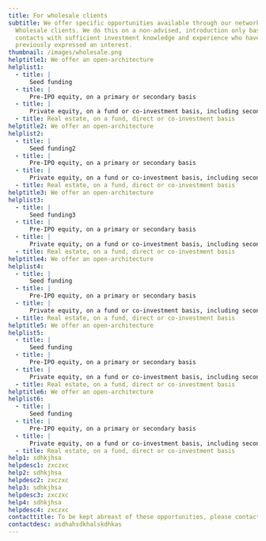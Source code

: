 ```yaml
---
title: For wholesale clients
subtitle: We offer specific opportunities available through our network only to
  Wholesale clients. We do this on a non-advised, introduction only basis to
  contacts with sufficient investment knowledge and experience who have
  previously expressed an interest.
thumbnail: /images/wholesale.png
helptitle1: We offer an open-architecture
helplist1:
  - title: |
      Seed funding
  - title: |
      Pre-IPO equity, on a primary or secondary basis
  - title: |
      Private equity, on a fund or co-investment basis, including secondaries
  - title: Real estate, on a fund, direct or co-investment basis
helptitle2: We offer an open-architecture
helplist2:
  - title: |
      Seed funding2
  - title: |
      Pre-IPO equity, on a primary or secondary basis
  - title: |
      Private equity, on a fund or co-investment basis, including secondaries
  - title: Real estate, on a fund, direct or co-investment basis
helptitle3: We offer an open-architecture
helplist3:
  - title: |
      Seed funding3
  - title: |
      Pre-IPO equity, on a primary or secondary basis
  - title: |
      Private equity, on a fund or co-investment basis, including secondaries
  - title: Real estate, on a fund, direct or co-investment basis
helptitle4: We offer an open-architecture
helplist4:
  - title: |
      Seed funding
  - title: |
      Pre-IPO equity, on a primary or secondary basis
  - title: |
      Private equity, on a fund or co-investment basis, including secondaries
  - title: Real estate, on a fund, direct or co-investment basis
helptitle5: We offer an open-architecture
helplist5:
  - title: |
      Seed funding
  - title: |
      Pre-IPO equity, on a primary or secondary basis
  - title: |
      Private equity, on a fund or co-investment basis, including secondaries
  - title: Real estate, on a fund, direct or co-investment basis
helptitle6: We offer an open-architecture
helplist6:
  - title: |
      Seed funding
  - title: |
      Pre-IPO equity, on a primary or secondary basis
  - title: |
      Private equity, on a fund or co-investment basis, including secondaries
  - title: Real estate, on a fund, direct or co-investment basis
help1: sdhkjhsa
helpdesc1: zxczxc
help2: sdhkjhsa
helpdesc2: zxczxc
help3: sdhkjhsa
helpdesc3: zxczxc
help4: sdhkjhsa
helpdesc4: zxczxc
contacttitle: To be kept abreast of these opportunities, please contact us
contactdesc: asdhahsdkhalskdhkas
---
```

